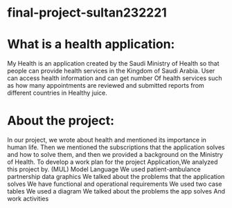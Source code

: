 # final-project-sultan232221


# What is a health application:

 My Health is an application created by the Saudi Ministry of Health so that people can provide health services in the Kingdom of Saudi Arabia. User can access health information and can get number
   Of health services such as how many appointments are reviewed and submitted reports from different countries in
   Healthy juice.

# About the project:

In our project, we wrote about health and mentioned its importance in human life. Then we mentioned the subscriptions that the application solves and how to solve them, and then we provided a background on the Ministry of Health. To develop a work plan for the project
Application,We analyzed this project by.
(MUL) Model Language
   We used patient-ambulance partnership data graphics
We talked about the problems that the application solves
We have functional and operational requirements
We used two case tables
We used a diagram
We talked about the problems the app solves
And work activities

